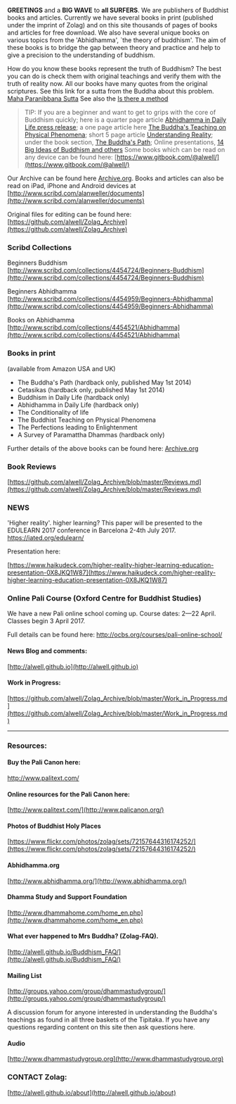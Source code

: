 **GREETINGS** and a **BIG WAVE** to **all SURFERS**.  We are publishers of Buddhist books
and articles. Currently we have several books in print (published under the imprint of Zolag) and on this site thousands
of pages of books and articles for free download. We also have several unique books on various topics from the 'Abhidhamma', `the theory of buddhism'. The aim of these books is to bridge the gap between theory and practice and help to give a precision to the  understanding of buddhism.

How do you know these books represent the truth of Buddhism? The best you can do is check them with original teachings and verify them with the truth of reality now. All our books have many quotes from the original scriptures. See this link for a sutta from the Buddha about this problem. [Maha Paranibbana Sutta](https://github.com/alwell/Zolag_Archive/blob/master/Mah%C4%81parinibb%C4%81naSutta.md)
See also the [Is there a method](https://github.com/alwell/Zolag_Archive/blob/master/isthereamethod.md)

> TIP: If you are a beginner and want to get to grips with the core of Buddhism quickly; here is a quarter page article [Abhidhamma in Daily Life press release](https://github.com/alwell/Zolag_Archive/blob/master/Abhidhamma%20in%20Daily%20Life/ADL_PR.md); a one page article here [The Buddha's Teaching on Physical Phenomena](https://github.com/alwell/Zolag_Archive/blob/master/Physical%20phenomena-preface.md); short 5 page article [Understanding Reality](https://github.com/alwell/Zolag_Archive/tree/master/Understanding%20Reality/ur.md); under the book section, [The Buddha's Path](http://alwell.gitbooks.io/the-buddha-s-path/); Online presentations, [14 Big Ideas of Buddhism and others](http://alwell.github.io/Decks/)
Some books which can be read on any device can be found here: [https://www.gitbook.com/@alwell/](https://www.gitbook.com/@alwell/)

Our Archive can be found here [Archive.org](http://archive.org/bookmarks/Alan%20Weller). 
Books and articles can also be read on iPad, iPhone and Android devices at [http://www.scribd.com/alanweller/documents](http://www.scribd.com/alanweller/documents)

Original files for editing can be found here: [https://github.com/alwell/Zolag_Archive](https://github.com/alwell/Zolag_Archive)

### Scribd Collections
Beginners Buddhism [http://www.scribd.com/collections/4454724/Beginners-Buddhism](http://www.scribd.com/collections/4454724/Beginners-Buddhism)
 
Beginners Abhidhamma [http://www.scribd.com/collections/4454959/Beginners-Abhidhamma](http://www.scribd.com/collections/4454959/Beginners-Abhidhamma)

Books on Abhidhamma [http://www.scribd.com/collections/4454521/Abhidhamma](http://www.scribd.com/collections/4454521/Abhidhamma)
 
### Books in print 
(available from Amazon USA and UK)
 
- The Buddha's Path (hardback only, published May 1st 2014)
- Cetasikas (hardback only, published May 1st 2014)
- Buddhism in Daily Life  (hardback only)
- Abhidhamma in Daily Life  (hardback only)
- The Conditionality of life 
- The Buddhist Teaching on Physical Phenomena 
- The Perfections leading to Enlightenment 
- A Survey of Paramattha Dhammas  (hardback only)

Further details of the above books can be found here: [Archive.org](http://archive.org/bookmarks/Alan%20Weller)

### Book Reviews
[https://github.com/alwell/Zolag_Archive/blob/master/Reviews.md](https://github.com/alwell/Zolag_Archive/blob/master/Reviews.md)

### NEWS
'Higher reality'. higher learning? This paper will be presented to the EDULEARN 2017 conference in Barcelona 2-4th July 2017. https://iated.org/edulearn/

Presentation here:

[https://www.haikudeck.com/higher-reality-higher-learning-education-presentation-0X8JKQ1W87](https://www.haikudeck.com/higher-reality-higher-learning-education-presentation-0X8JKQ1W87)

### Online Pali Course (Oxford Centre for Buddhist Studies)
We have a new Pali online school coming up. Course dates: 2—22 April. Classes begin 3 April 2017.

Full details can be found here:  http://ocbs.org/courses/pali-online-school/


#### News Blog and comments:

[http://alwell.github.io](http://alwell.github.io)

#### Work in Progress:

[https://github.com/alwell/Zolag_Archive/blob/master/Work_in_Progress.md](https://github.com/alwell/Zolag_Archive/blob/master/Work_in_Progress.md)

---

### Resources:

#### Buy the Pali Canon here:

http://www.palitext.com/

#### Online resources for the Pali Canon here:

[http://www.palitext.com/](http://www.palicanon.org/)

#### Photos of Buddhist Holy Places
[https://www.flickr.com/photos/zolag/sets/72157644316174252/](https://www.flickr.com/photos/zolag/sets/72157644316174252/)

#### Abhidhamma.org
[http://www.abhidhamma.org/](http://www.abhidhamma.org/)

#### Dhamma Study and Support Foundation
[http://www.dhammahome.com/home_en.php](http://www.dhammahome.com/home_en.php)

#### What ever happened to Mrs Buddha? (Zolag-FAQ).

[http://alwell.github.io/Buddhism_FAQ/](http://alwell.github.io/Buddhism_FAQ/)

####  Mailing List

[http://groups.yahoo.com/group/dhammastudygroup/](http://groups.yahoo.com/group/dhammastudygroup/)

A discussion forum for anyone interested in understanding the Buddha's teachings as found in all three baskets of the Tipitaka. If you have any questions regarding content on this site then ask questions here.
 
#### Audio

[http://www.dhammastudygroup.org](http://www.dhammastudygroup.org)



### CONTACT Zolag: 

[http://alwell.github.io/about](http://alwell.github.io/about)

 




